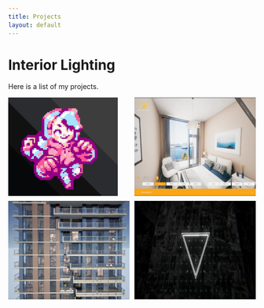 ```yaml
---
title: Projects
layout: default
---
```

# Interior Lighting

Here is a list of my projects.
<!--
<img src="Projects/Megan/PocketMegBigCrop.PNG" alt="Megan, The game" width="20%" />
<img src="Projects/Interiors/Interior1.png" alt="Interiors" width="20%" />
-->


<div style="display: grid; grid-template-columns: 5fr 5fr; gap: 10px;">
  <img src="Projects/Megan/PocketMegBigCrop.PNG" alt="Image 1" style="height: 200px;" (Megan.md)>
  <img src="Projects/Interiors/Interior1.png" alt="Image 2" style="height: 200px;" (Interiors.md)>
  <img src="Projects/InteriorShader/InteriorsShader4.jpg" alt="Image 3" style="height: 200px;" (FakeInteriors.md)>
  <img src="Projects/VFX/UIReticle2.jpg" alt="Image 3" style="height: 200px;" (VFX.md)>
</div>


